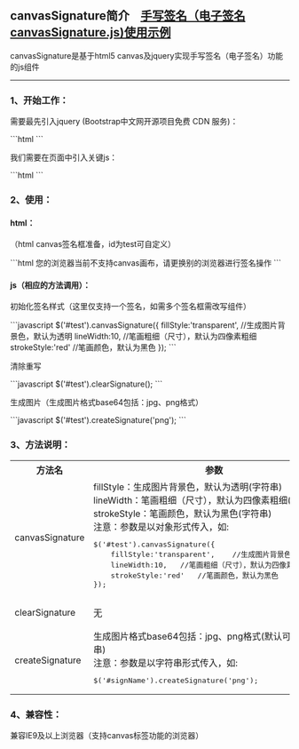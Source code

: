 <h2>canvasSignature简介&nbsp;&nbsp;&nbsp;&nbsp;<a href="http://www.shdnfw.com/plugin/canvasSignature/demo.html">手写签名（电子签名canvasSignature.js)使用示例</a></h2>
<p>canvasSignature是基于html5 canvas及jquery实现手写签名（电子签名）功能的js组件</p>

<hr/>

<h3>1、开始工作：</h3>
<p>
  需要最先引入jquery (Bootstrap中文网开源项目免费 CDN 服务)：
</p>
```html
<script type="text/javascript" src="//cdn.bootcss.com/jquery/1.9.1/jquery.min.js"></script>
```
<p>
  我们需要在页面中引入关键js：
</p>
```html
<script type="text/javascript" src="....../canvasSignature.js"></script>
```

<h3>2、使用：</h3>
<h4>html：</h4>
<p>
  （html canvas签名框准备，id为test可自定义）
</p>
```html
<canvas id="test" width="500" height="300">
您的浏览器当前不支持canvas画布，请更换别的浏览器进行签名操作
</canvas>
```

<h4>js（相应的方法调用）：</h4>
<p>
  初始化签名样式（这里仅支持一个签名，如需多个签名框需改写组件）
</p>
```javascript
$('#test').canvasSignature({
    fillStyle:'transparent',	//生成图片背景色，默认为透明
    lineWidth:10,	//笔画粗细（尺寸），默认为四像素粗细
    strokeStyle:'red'	//笔画颜色，默认为黑色
});
```
<p>
  清除重写
</p>
```javascript
$('#test').clearSignature();
```
<p>
  生成图片（生成图片格式base64包括：jpg、png格式）
</p>
```javascript
$('#test').createSignature('png');
```


<h3>3、方法说明：</h3>
<table>
  <tr>
    <th>方法名</th>
    <th>参数</th>
    <th>说明</th>
  </tr>
  <tr>
    <td>canvasSignature</td>
    <td>
      fillStyle：生成图片背景色，默认为透明(字符串)<br/>
      lineWidth：笔画粗细（尺寸），默认为四像素粗细(数字)<br/>
      strokeStyle：笔画颜色，默认为黑色(字符串)<br/>
      注意：参数是以对象形式传入，如:<pre>$('#test').canvasSignature({
    fillStyle:'transparent',	//生成图片背景色，默认为透明
    lineWidth:10,	//笔画粗细（尺寸），默认为四像素粗细
    strokeStyle:'red'	//笔画颜色，默认为黑色
});</pre>
    </td>
    <td>初始化签名框（主要）</td>
  </tr>
  <tr>
    <td>clearSignature</td>
    <td>
      无
    </td>
    <td>清除签名</td>
  </tr>
  <tr>
    <td>createSignature</td>
    <td>
      生成图片格式base64包括：jpg、png格式(默认可不填)(字符串)<br/>
      注意：参数是以字符串形式传入，如:<pre>$('#signName').createSignature('png');</pre>
    </td>
    <td>生成图片</td>
  </tr>
</table>

<h3>4、兼容性：</h3>
<p>
  兼容IE9及以上浏览器（支持canvas标签功能的浏览器）
</p>

